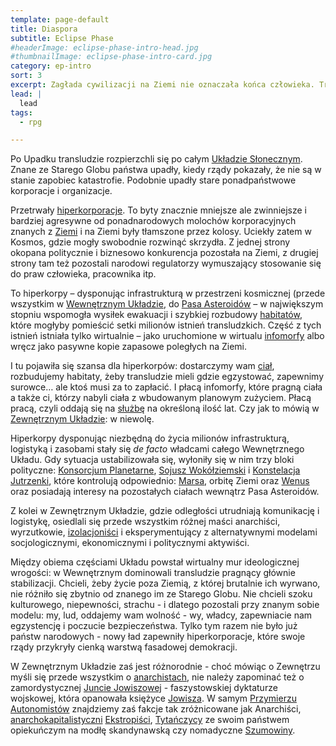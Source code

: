 ```yaml
---
template: page-default
title: Diaspora
subtitle: Eclipse Phase
#headerImage: eclipse-phase-intro-head.jpg
#thumbnailImage: eclipse-phase-intro-card.jpg
category: ep-intro
sort: 3
excerpt: Zagłada cywilizacji na Ziemi nie oznaczała końca człowieka. Transludzie rozpierzchli się po całym Układzie Słonecznym a nawet poza niego
lead: |
  lead
tags:
  - rpg

---
```

Po Upadku transludzie rozpierzchli się po całym [Układzie Słonecznym](Atlas.md). Znane ze Starego Globu państwa upadły, kiedy rządy pokazały, że nie są w stanie zapobiec katastrofie. Podobnie upadły stare ponadpaństwowe korporacje i organizacje.

Przetrwały [hiperkorporacje](../Encyklopedia/Frakcje/Hiperkorporacje.md). To byty znacznie mniejsze ale zwinniejsze i bardziej agresywne od ponadnarodowych molochów korporacyjnych znanych z [Ziemi](Ziemia.md) i na Ziemi były tłamszone przez kolosy. Uciekły zatem w Kosmos, gdzie mogły swobodnie rozwinąć skrzydła. Z jednej strony okopana politycznie i biznesowo konkurencja pozostała na Ziemi, z drugiej strony tam też pozostali narodowi regulatorzy wymuszający stosowanie się do praw człowieka, pracownika itp.

To hiperkorpy – dysponując infrastrukturą w przestrzeni kosmicznej (przede wszystkim w [Wewnętrznym Układzie](Atlas/Wewnetrze.md), do [Pasa Asteroidów](Pas-asteroid.md) – w największym stopniu wspomogła wysiłek ewakuacji i szybkiej rozbudowy [habitatów](../Encyklopedia/Habitat.md), które mogłyby pomieścić setki milionów istnień transludzkich. Część z tych istnień istniała tylko wirtualnie – jako uruchomione w wirtualu [infomorfy](Infomorf.md) albo wręcz jako pasywne kopie zapasowe poległych na Ziemi.

I tu pojawiła się szansa dla hiperkorpów: dostarczymy wam [ciał](../Encyklopedia/Morf.md), rozbudujemy habitaty, żeby transludzie mieli gdzie egzystować, zapewnimy surowce… ale ktoś musi za to zapłacić. I płacą infomorfy, które pragną ciała a także ci, którzy nabyli ciała z wbudowanym planowym zużyciem. Płacą pracą, czyli oddają się na [służbę](../Encyklopedia/Kontrakt-sluzebny.md) na określoną ilość lat. Czy jak to mówią w [Zewnętrznym Układzie](../Atlas//Zewnetrze.md): w niewolę.

Hiperkorpy dysponując niezbędną do życia milionów infrastrukturą, logistyką i zasobami stały się _de facto_ władcami całego Wewnętrznego Układu. Gdy sytuacja ustabilizowała się, wyłoniły się w nim trzy bloki polityczne: [Konsorcjum Planetarne](Konsorcjum-Planetarne.md), [Sojusz Wokółziemski](Sojusz-Wokolziemski.md) i [Konstelacja Jutrzenki](Konstelacja-Gwiazdy-Zarannej.md), które kontrolują odpowiednio: [Marsa](Mars.md), orbitę Ziemi oraz [Wenus](Wenus.md) oraz posiadają interesy na pozostałych ciałach wewnątrz Pasa Asteroidów.

Z kolei w Zewnętrznym Układzie, gdzie odległości utrudniają komunikację i logistykę, osiedlali się przede wszystkim różnej maści anarchiści, wyrzutkowie, [izolacjoniści](Izolacjonisci.md) i eksperymentujący z alternatywnymi modelami socjologicznymi, ekonomicznymi i politycznymi aktywiści.

Między obiema częściami Układu powstał wirtualny mur ideologicznej wrogości: w Wewnętrznym dominowali transludzie pragnący głównie stabilizacji. Chcieli, żeby życie poza Ziemią, z której brutalnie ich wyrwano, nie różniło się zbytnio od znanego im ze Starego Globu. Nie chcieli szoku kulturowego, niepewności, strachu - i dlatego pozostali przy znanym sobie modelu: my, lud, oddajemy wam wolność - wy, władcy, zapewniacie nam egzystencję i poczucie bezpieczeństwa. Tylko tym razem nie było już państw narodowych - nowy ład zapewniły hiperkorporacje, które swoje rządy przykryły cienką warstwą fasadowej demokracji.

W Zewnętrznym Układzie zaś jest różnorodnie - choć mówiąc o Zewnętrzu myśli się przede wszystkim o [anarchistach](Anarchisci.md), nie należy zapominać też o zamordystycznej [Juncie Jowiszowej](Republika-Jowiszowa.md) - faszystowskiej dyktaturze wojskowej, która opanowała księżyce [Jowisza](Jowisz.md). W samym [Przymierzu Autonomistów](Przymierze-Autonomistow.md) znajdziemy zaś fakcje tak zróżnicowane jak Anarchiści, [anarchokapitalistyczni](http://pl.wikipedia.org/wiki/Anarchokapitalizm) [Ekstropiści](Ekstropisci.md), [Tytańczycy](Wspolnota-Tytana.md) ze swoim państwem opiekuńczym na modłę skandynawską czy nomadyczne [Szumowiny](Szumowiny.md).